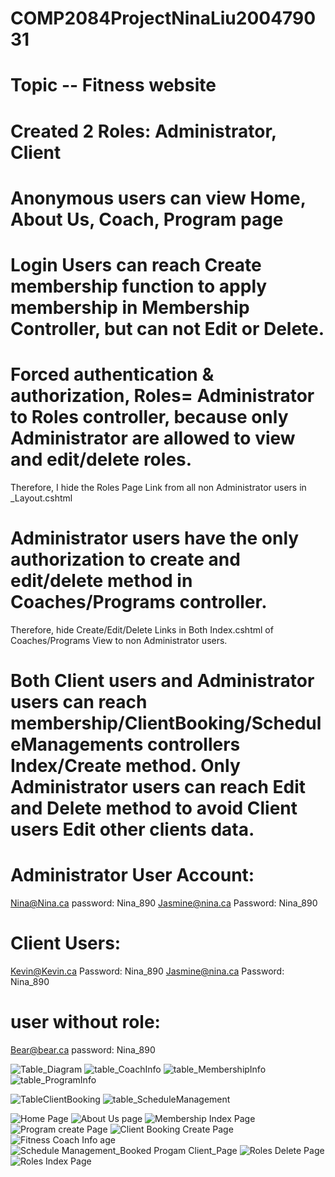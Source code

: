 # COMP2084ProjectNinaLiu200479031
# Topic -- Fitness website
# Created 2 Roles: Administrator, Client
# Anonymous users can view Home, About Us, Coach,  Program page 
# Login Users can reach Create membership function to apply membership in Membership Controller, but can not Edit or Delete.

# Forced authentication & authorization, Roles= Administrator to Roles controller, because only Administrator are allowed to view and edit/delete roles. 
  Therefore, I hide the Roles Page Link from all non Administrator users in _Layout.cshtml
  #  Administrator users have the only authorization to create and edit/delete method in Coaches/Programs controller.
   Therefore, hide Create/Edit/Delete Links in Both Index.cshtml of Coaches/Programs View to non Administrator users.

# Both Client users and Administrator users can reach membership/ClientBooking/ScheduleManagements controllers Index/Create method. Only Administrator users can reach Edit and Delete method to avoid Client users Edit other clients data.


  
 
# Administrator User Account:
Nina@Nina.ca  password: Nina_890
Jasmine@nina.ca Password: Nina_890

# Client Users:
Kevin@Kevin.ca Password: Nina_890
Jasmine@nina.ca Password: Nina_890

# user without role:
Bear@bear.ca   password: Nina_890


![Table_Diagram](https://user-images.githubusercontent.com/82427284/163724671-bdc7d493-3176-4400-afec-a604b9dc024c.png)
![table_CoachInfo](https://user-images.githubusercontent.com/82427284/163698654-fa2b35cd-1d1f-459b-9c11-b99d64012720.png) 
![table_MembershipInfo](https://user-images.githubusercontent.com/82427284/163698656-244a8a96-a9ed-4535-a682-aae3c015ebe8.png)
![table_ProgramInfo](https://user-images.githubusercontent.com/82427284/163698657-3ca60cf4-3c8e-4848-ae22-2e17ffe24eee.png)

![TableClientBooking](https://user-images.githubusercontent.com/82427284/163724960-cd1612b7-7cde-4e18-94a4-09b223fb255d.png)
![table_ScheduleManagement](https://user-images.githubusercontent.com/82427284/163698658-0d99cc1c-bf1f-4979-a528-695a8167e78d.png)

![Home Page](https://user-images.githubusercontent.com/82427284/163724664-019baf1d-d248-4d98-9dd9-e8d038dc9e12.png)
![About Us page](https://user-images.githubusercontent.com/82427284/163724660-f301c0bf-ffef-47e1-a5aa-77139c067c49.png)
![Membership Index Page](https://user-images.githubusercontent.com/82427284/163724665-f09da40d-7c7c-4336-931e-d12fe5768914.png)
![Program create Page](https://user-images.githubusercontent.com/82427284/163724666-ab017185-586d-4ba1-88b0-65c664ada3e4.png)
![Client Booking Create Page](https://user-images.githubusercontent.com/82427284/163724662-e158012e-c208-4984-83eb-adcfbc784ec5.png)
![Fitness Coach Info age](https://user-images.githubusercontent.com/82427284/163724663-6efc0262-87d7-4ab2-a0c8-e04f1eb8c562.png)
![Schedule Management_Booked Progam Client_Page](https://user-images.githubusercontent.com/82427284/163724670-900d3de7-edf3-4cc4-ab56-3056c4078436.png)
![Roles Delete Page](https://user-images.githubusercontent.com/82427284/163724668-6a2cf644-dfb1-401a-8396-162c23c8acfc.png)
![Roles Index Page](https://user-images.githubusercontent.com/82427284/163724669-e870a870-55b4-4fba-b548-9bc21c5cbff9.png)




 



